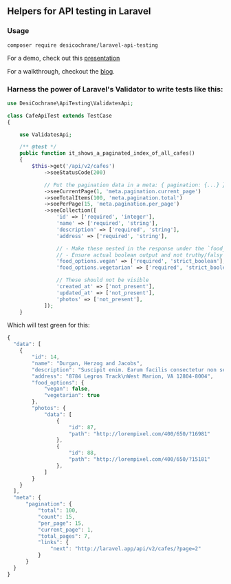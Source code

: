 ## Helpers for API testing in Laravel

### Usage
    composer require desicochrane/laravel-api-testing
    

For a demo, check out this [presentation](https://prezi.com/-bceczai8pmn/fractal/)

For a walkthrough, checkout the [blog](http://desicochrane.github.io/laravel-api-testing).
    
    
### Harness the power of Laravel's Validator to write tests like this:

```php
use DesiCochrane\ApiTesting\ValidatesApi;

class CafeApiTest extends TestCase
{

    use ValidatesApi;

    /** @test */
    public function it_shows_a_paginated_index_of_all_cafes()
    {
        $this->get('/api/v2/cafes')
            ->seeStatusCode(200)

            // Put the pagination data in a meta: { pagination: {...} } namespace
            ->seeCurrentPage(1, 'meta.pagination.current_page')
            ->seeTotalItems(100, 'meta.pagination.total')
            ->seePerPage(15, 'meta.pagination.per_page')
            ->seeCollection([
                'id' => ['required', 'integer'],
                'name' => ['required', 'string'],
                'description' => ['required', 'string'],
                'address' => ['required', 'string'],

                // - Make these nested in the response under the `food_options` namespace
                // - Ensure actual boolean output and not truthy/falsy integers
                'food_options.vegan' => ['required', 'strict_boolean'],
                'food_options.vegetarian' => ['required', 'strict_boolean'],

                // These should not be visible
                'created_at' => ['not_present'],
                'updated_at' => ['not_present'],
                'photos' => ['not_present'],
            ]);
    }
```

Which will test green for this:

```javascript
{
  "data": [
    {
        "id": 14,
        "name": "Durgan, Herzog and Jacobs",
        "description": "Suscipit enim. Earum facilis consectetur non sed ipsam oditaut.",
        "address": "8784 Legros Track\nWest Marion, VA 12804-8004",
        "food_options": {
            "vegan": false,
            "vegetarian": true
        },
        "photos": {
            "data": [
                {
                    "id": 87,
                    "path": "http://lorempixel.com/400/650/?16981"
                },
                {
                    "id": 88,
                    "path": "http://lorempixel.com/400/650/?15181"
                },
            ]
        }
    }
  ],
  "meta": {
      "pagination": {
          "total": 100,
          "count": 15,
          "per_page": 15,
          "current_page": 1,
          "total_pages": 7,
          "links": {
              "next": "http://laravel.app/api/v2/cafes/?page=2"
          }
      }
  }
}
```
